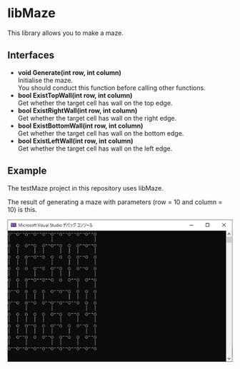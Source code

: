 # libMaze

This library allows you to make a maze.  

## Interfaces

- **void Generate(int row, int column)**  
Initialise the maze.  
You should conduct this function before calling other functions.  
- **bool ExistTopWall(int row, int column)**  
Get whether the target cell has wall on the top edge.
- **bool ExistRightWall(int row, int column)**  
Get whether the target cell has wall on the right edge.
- **bool ExistBottomWall(int row, int column)**  
Get whether the target cell has wall on the bottom edge.
- **bool ExistLeftWall(int row, int column)**  
Get whether the target cell has wall on the left edge.

## Example
The testMaze project in this repository uses libMaze.  

The result of generating a maze with parameters (row = 10 and column = 10) is this.  

![Application image](doc/testMazeResult.png)